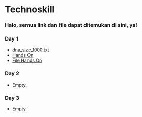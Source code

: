 # Technoskill

### Halo, semua link dan file dapat ditemukan di sini, ya!

### Day 1

- [dna_size_1000.txt](https://raw.githubusercontent.com/idahdam/Technoskill/master/dna_size_1000.txt)
- [Hands On](https://github.com/idahdam/Technoskill/raw/master/Case%20Study.pdf)
- [File Hands On](https://raw.githubusercontent.com/idahdam/Technoskill/master/dna_size_5000.txt)

### Day 2

- Empty.

### Day 3

- Empty.
